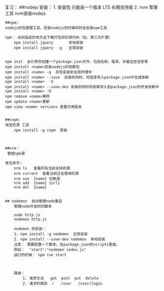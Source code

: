 复习：
	##nodejs 安装： 
		1. 安装包  只能装一个版本 LTS  长期支持版 
		2. nvm 管理工具  nvm安装nodejs
		
	##npm: 
	nodejs的包管理工具，安装nodejs的时候同时会安装npm工具
	
	npm： 会到指定的地方去下载打包好的源代码（包，第三方扩展）
		npm install jquery 		 本地安装
		npm install jquery  -g   全局安装
	
	
	npm init  会引导你创建一个package.json文件，包括名称、版本、作者这些信息等 
	npm install <name>安装nodejs的依赖包 
	npm install <name> -g  将包安装到全局环境中 
	npm install <name> --save  安装的同时，将信息写入package.json中生成依赖
	npm install <name>  -S
	npm install <name> --save-dev 安装的同时将依赖写入到package.json的开发依赖中
	npm install <name> -D
	npm remove <name>移除
	npm update <name>更新 
	npm view <name> versions 查看可用版本
	
	
	##cnpm:
	淘宝的源 工具
		npm install -g cnpm  安装
		
		
		
	##nrm：
	 管理npm源
	
	常见命令：
		nrm ls   查看所有当前支持的源
		nrm current  查看当前正在使用的源
		nrm use  {name} 切换源
		nrm add  {name} {url}
		nrm del  {name}
		
	
	## nodemon  自动管理node重启
		管理node开发时的脚本
		
		node http.js
		nodemon http.js
		
		nodemon 的安装：
		1. npm install -g nodemon  全局安装
		2. npm install --save-dev nodemon  本地安装
		注意： 需要配置一个脚本，在package.json的scripts里面。
		例如：  "start":"nodemon index.js"
		运行的时候： npm run start
		
		
		
		路由： 
			1. 请求方法   get  post  put  delete
			2. 请求的路径  /   /user   /user/login 
		